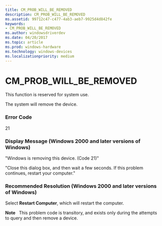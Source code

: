 ```yaml
---
title: CM_PROB_WILL_BE_REMOVED
description: CM_PROB_WILL_BE_REMOVED
ms.assetid: 99712c47-c477-4ab3-aeb7-9925d4d842fe
keywords:
- CM_PROB_WILL_BE_REMOVED
ms.author: windowsdriverdev
ms.date: 04/20/2017
ms.topic: article
ms.prod: windows-hardware
ms.technology: windows-devices
ms.localizationpriority: medium
---
```


# CM_PROB_WILL_BE_REMOVED

This function is reserved for system use.





The system will remove the device.

### Error Code

21

### Display Message (Windows 2000 and later versions of Windows)

"Windows is removing this device. (Code 21)"

"Close this dialog box, and then wait a few seconds. If this problem continues, restart your computer."

### Recommended Resolution (Windows 2000 and later versions of Windows)

Select **Restart Computer**, which will restart the computer.

**Note**   This problem code is transitory, and exists only during the attempts to query and then remove a device.

 

 

 





